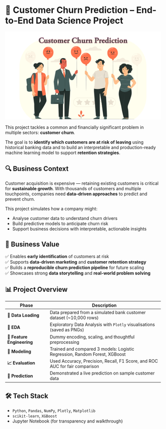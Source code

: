 # 🏦 Customer Churn Prediction – End-to-End Data Science Project

![alt text](https://github.com/denisgaribovic/customer-churn-prediction/blob/main/Banner.png)

This project tackles a common and financially significant problem in multiple sectors: **customer churn**.

The goal is to **identify which customers are at risk of leaving** using historical banking data and to build an interpretable and production-ready machine learning model to support **retention strategies**.

## 🔍 Business Context

Customer acquisition is expensive — retaining existing customers is critical for **sustainable growth**. With thousands of customers and multiple touchpoints, companies need **data-driven approaches** to predict and prevent churn.

This project simulates how a company might:
- Analyse customer data to understand churn drivers
- Build predictive models to anticipate churn risk
- Support business decisions with interpretable, actionable insights

## 🎯 Business Value

✅ Enables **early identification** of customers at risk  
✅ Supports **data-driven marketing** and **customer retention strategy**  
✅ Builds a **reproducible churn prediction pipeline** for future scaling  
✅ Showcases strong **data storytelling** and **real-world problem solving**

## 📊 Project Overview

| Phase               | Description                                                                 |
|--------------------|-----------------------------------------------------------------------------|
| **📁 Data Loading** | Data prepared from a simulated bank customer dataset (~10,000 rows)         |
| **🧭 EDA**          | Exploratory Data Analysis with `Plotly` visualisations (saved as PNGs)      |
| **🧱 Feature Engineering** | Dummy encoding, scaling, and thoughtful preprocessing                       |
| **🤖 Modeling**     | Trained and compared 3 models: Logistic Regression, Random Forest, XGBoost  |
| **📈 Evaluation**   | Used Accuracy, Precision, Recall, F1 Score, and ROC AUC for fair comparison |
| **🧪 Prediction**   | Demonstrated a live prediction on sample customer data                      |

## 🛠️ Tech Stack

- `Python`, `Pandas`, `NumPy`, `Plotly`, `Matplotlib`
- `scikit-learn`, `XGBoost`
- Jupyter Notebook (for transparency and walkthrough)
